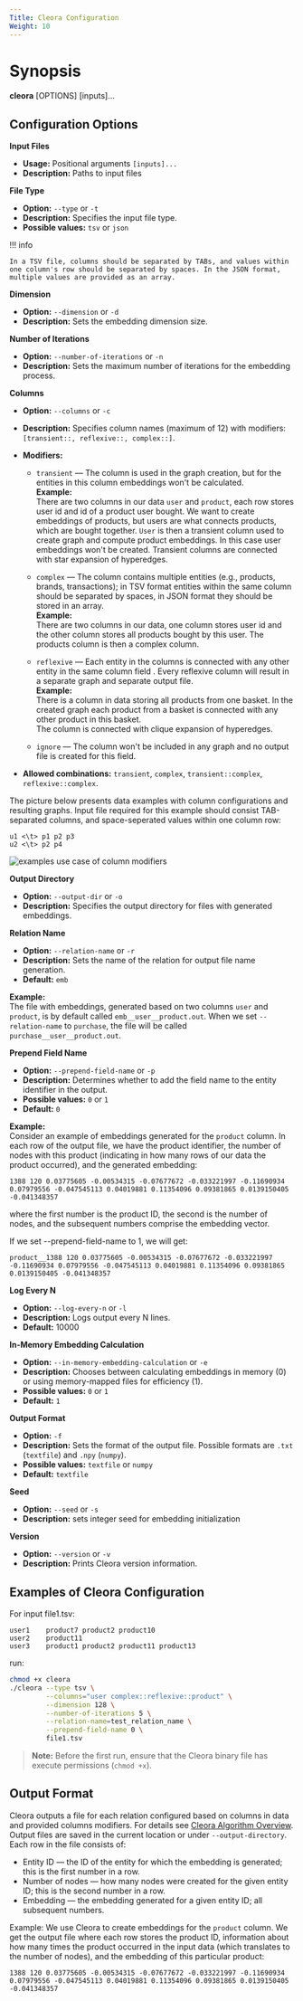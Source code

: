 ```yaml
---
Title: Cleora Configuration
Weight: 10
---
```


# Synopsis

**cleora** [OPTIONS] [inputs]...

## Configuration Options

**Input Files**  

 - **Usage:** Positional arguments `[inputs]...` 
 - **Description:** Paths to input files  

**File Type**  

   - **Option:** `--type` or `-t`
   - **Description:** Specifies the input file type.
   - **Possible values:** `tsv` or `json`

!!! info   

    In a TSV file, columns should be separated by TABs, and values within one column's row should be separated by spaces. In the JSON format, multiple values are provided as an array.  

**Dimension**  

   - **Option:** `--dimension` or `-d`
   - **Description:** Sets the embedding dimension size.

**Number of Iterations**  

   - **Option:** `--number-of-iterations` or `-n`
   - **Description:** Sets the maximum number of iterations for the embedding process.

**Columns**  

   - **Option:** `--columns` or `-c`
   - **Description:** Specifies column names (maximum of 12) with modifiers: `[transient::, reflexive::, complex::]`.
   - **Modifiers:**
     - `transient` — The column is used in the graph creation, but for the entities in this column embeddings won't be calculated.  
       **Example:**  
       There are two columns in our data `user` and `product`, 
       each row stores user id and id of a product user bought. We want to 
       create embeddings of products, but users are what connects products, 
       which are bought together. `User` is then a transient column used to 
       create graph and compute product embeddings. In this case user 
       embeddings won't be created. 
       Transient columns are connected with star expansion of hyperedges.  

     - `complex` — The column contains multiple entities (e.g., products, brands, transactions); in TSV format entities within the same column should be separated by spaces, in JSON format they should be stored in an array.  
       **Example:**   
       There are two columns in our data, one column stores user id and 
       the other column stores all products bought by this user. The products 
       column is then a complex column.

     - `reflexive` — Each entity in the columns is connected with any other entity in the same column field . Every reflexive column will result in a separate graph and separate output file.  
       **Example:**   
       There is a column in data storing all products from one 
       basket. In the created graph each product from a basket is connected 
       with any other product in this basket.  
       The column is connected with clique expansion of hyperedges.

     - `ignore` — The column won't be included in any graph and no output file is created for this field.

   - **Allowed combinations:** `transient`, `complex`, `transient::complex`, `reflexive::complex`.

   The picture below presents data examples with column configurations and resulting graphs. Input file required for this example should consist TAB-separated columns, and space-seperated values within one column row:

   ```
   u1 <\t> p1 p2 p3
   u2 <\t> p2 p4
   ```

   ![examples use case of column modifiers](_static/cleora-columns.png)

**Output Directory**  

   - **Option:** `--output-dir` or `-o`
   - **Description:** Specifies the output directory for files with generated embeddings.

**Relation Name**  

   - **Option:** `--relation-name` or `-r`
   - **Description:** Sets the name of the relation for output file name generation.
   - **Default:** `emb`
 
   **Example:**  
   The file with embeddings, generated based on two columns `user` and `product`, is by default called `emb__user__product.out`. When we set `--relation-name` to `purchase`, the file will be called `purchase__user__product.out`.

**Prepend Field Name**  

   - **Option:** `--prepend-field-name` or `-p`
   - **Description:** Determines whether to add the field name to the entity identifier in the output.
   - **Possible values:** `0` or `1`
   - **Default:** `0`

   **Example:**   
   Consider an example of embeddings generated for the `product` column. In each row of the output file, we have the product identifier, the number of nodes with this product (indicating in how many rows of our data the product occurred), and the generated embedding:

   ```
   1388 120 0.03775605 -0.00534315 -0.07677672 -0.033221997 -0.11690934 0.07979556 -0.047545113 0.04019881 0.11354096 0.09381865 0.0139150405 -0.041348357 
   ```
   where the first number is the product ID, the second is the number of nodes, and the subsequent numbers comprise the embedding vector.

   If we set --prepend-field-name to 1, we will get:
   ```
   product__1388 120 0.03775605 -0.00534315 -0.07677672 -0.033221997 -0.11690934 0.07979556 -0.047545113 0.04019881 0.11354096 0.09381865 0.0139150405 -0.041348357 
   ```

**Log Every N**  

   - **Option:** `--log-every-n` or `-l`
   - **Description:** Logs output every N lines.
   - **Default:** 10000

**In-Memory Embedding Calculation**  

   - **Option:** `--in-memory-embedding-calculation` or `-e`
   - **Description:** Chooses between calculating embeddings in memory (0) or using memory-mapped files for efficiency (1). 
   - **Possible values:** `0` or `1`
   - **Default:** `1`

**Output Format**  

   - **Option:** `-f`
   - **Description:** Sets the format of the output file. Possible formats are `.txt` (`textfile`) and `.npy` (`numpy`). 
   - **Possible values:** `textfile` or `numpy`
   - **Default:** `textfile`

**Seed**

   - **Option:** `--seed` or `-s`
   - **Description:** sets integer seed for embedding initialization

**Version**

   - **Option:** `--version` or `-v`
   - **Description:** Prints Cleora version information. 

## Examples of Cleora Configuration

For input file1.tsv:
```
user1    product7 product2 product10
user2    product11
user3    product1 product2 product11 product13
```
run:
```bash
chmod +x cleora
./cleora --type tsv \
         --columns="user complex::reflexive::product" \
         --dimension 128 \
         --number-of-iterations 5 \
         --relation-name=test_relation_name \
         --prepend-field-name 0 \
         file1.tsv 
```

> **Note:** Before the first run, ensure that the Cleora binary file has execute permissions (`chmod +x`). 

## Output Format
Cleora outputs a file for each relation configured based on columns in data and provided columns modifiers. For details see [Cleora Algorithm Overview](cleora_algorithm.md). Output files are saved in the current location or under `--output-directory`. Each row in the file consists of:

- Entity ID — the ID of the entity for which the embedding is generated; this is the first number in a row.
- Number of nodes — how many nodes were created for the given entity ID; this is the second number in a row.
- Embedding — the embedding generated for a given entity ID; all subsequent numbers.

Example:
We use Cleora to create embeddings for the `product` column. We get the output file where each row stores the product ID, information about how many times the product occurred in the input data (which translates to the number of nodes), and the embedding of this particular product:


```
1388 120 0.03775605 -0.00534315 -0.07677672 -0.033221997 -0.11690934 0.07979556 -0.047545113 0.04019881 0.11354096 0.09381865 0.0139150405 -0.041348357 
```

